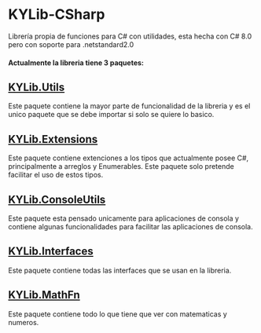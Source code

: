# KYLib-CSharp
Librería propia de funciones para C# con utilidades, esta hecha con C# 8.0 pero con soporte para .netstandard2.0

#### Actualmente la libreria tiene 3 paquetes:

## [KYLib.Utils](Utils)
Este paquete contiene la mayor parte de funcionalidad de la libreria y es el unico paquete que se debe importar si solo se quiere lo basico.

## [KYLib.Extensions](Extensions)
Este paquete contiene extenciones a los tipos que actualmente posee C#, principalmente a arreglos y Enumerables. Este paquete solo pretende facilitar el uso de estos tipos.

## [KYLib.ConsoleUtils](ConsoleUtils)
Este paquete esta pensado unicamente para aplicaciones de consola y contiene algunas funcionalidades para facilitar las aplicaciones de consola.

## [KYLib.Interfaces](Interfaces)
Este paquete contiene todas las interfaces que se usan en la libreria.

## [KYLib.MathFn](MathFn)
Este paquete contiene todo lo que tiene que ver con matematicas y numeros.